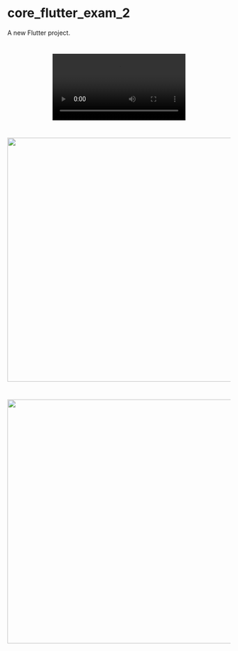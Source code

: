 # core_flutter_exam_2

A new Flutter project.

<h1 align="left"></h1>
<div align="center">
 <video src="https://github.com/HirenCodeMaster11/Core_flutter_exam_2/assets/148859956/43f04947-d54f-4e62-8595-ef7bdd8ec301.mp4" type="video/mp4"> 
</video>
</div>

<h1 align="left"></h1>
<div align="center">
  <img height="550"  src="https://github.com/HirenCodeMaster11/Core_flutter_exam_2/assets/148859956/165ac9b8-ff54-4e9e-9a0b-bd2b5159d5c0" />
</div>

<h1 align="left"></h1>
<div align="center">
  <img height="550"  src="https://github.com/HirenCodeMaster11/Core_flutter_exam_2/assets/148859956/120e59a1-8832-4de9-af9d-c92c2783fd63" />
</div>

